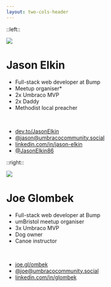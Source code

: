 ```yaml
---
layout: two-cols-header
---
```


::left::

<img src="https://cdn.masto.host/umbracocommunitysocial/accounts/avatars/110/588/702/497/186/405/original/6c6676aa9fee4f41.jpg" class="aspect-square h-30 rounded-full mb-2" />

# Jason Elkin

- <mdi-briefcase-variant /> Full-stack web developer at Bump
- <mdi-human-greeting-proximity /> Meetup organiser*
- <mdi-trophy /> 2x Umbraco MVP
- <material-symbols-family-restroom /> 2x Daddy
- <mdi-cross /> Methodist local preacher

<br />

- <mdi-dev-to /> [dev.to/JasonElkin](https://dev.to/jasonelkin)
- <mdi-mastodon /> [@jason@umbracocommunity.social](https://umbracocommunity.social/@jason)
- <mdi-linkedin /> [linkedin.com/in/jason-elkin](https://www.linkedin.com/in/jason-elkin/)
- <ri-twitter-x-fill /> [@JasonElkin86](https://x.com/JasonElkin86)

::right::

<img src="https://cdn.masto.host/umbracocommunitysocial/accounts/avatars/110/588/598/848/640/615/original/a65ff91f10010cf8.png" class="aspect-square h-30 rounded-full mb-2" />

# Joe Glombek

- <mdi-briefcase-variant /> Full-stack web developer at Bump
- <mdi-human-greeting-proximity /> umBristol meetup organiser
- <mdi-trophy /> 3x Umbraco MVP
- <mdi-dog /> Dog owner
- <game-icons-wood-canoe /> Canoe instructor

<br />

- <material-symbols-rss-feed /> [joe.gl/ombek](https://joe.gl/ombek)
- <mdi-mastodon /> [@joe@umbracocommunity.social](https://umbracocommunity.social/@joe)
- <mdi-linkedin /> [linkedin.com/in/glombek](https://www.linkedin.com/in/glombek/)
